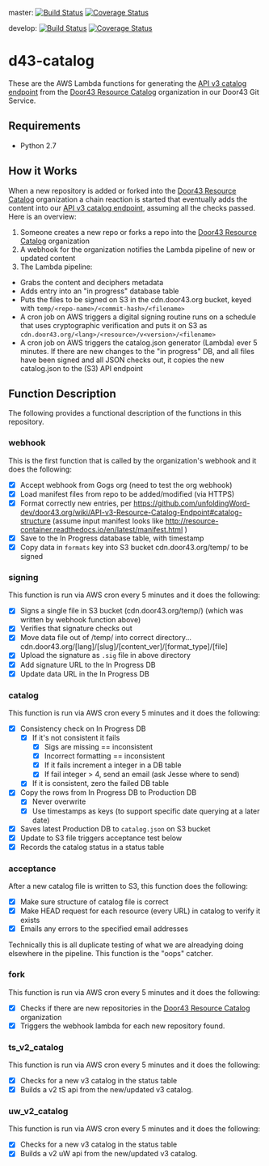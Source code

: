 master:
[![Build Status](https://travis-ci.org/unfoldingWord-dev/d43-catalog.svg?branch=master)](https://travis-ci.org/unfoldingWord-dev/d43-catalog) 
[![Coverage Status](https://coveralls.io/repos/github/unfoldingWord-dev/d43-catalog/badge.svg?branch=master)](https://coveralls.io/github/unfoldingWord-dev/d43-catalog?branch=master)

develop:
[![Build Status](https://travis-ci.org/unfoldingWord-dev/d43-catalog.svg?branch=develop)](https://travis-ci.org/unfoldingWord-dev/d43-catalog) 
[![Coverage Status](https://coveralls.io/repos/github/unfoldingWord-dev/d43-catalog/badge.svg?branch=develop)](https://coveralls.io/github/unfoldingWord-dev/d43-catalog?branch=develop)

# d43-catalog

These are the AWS Lambda functions for generating the [API v3 catalog endpoint](https://api.door43.org/v3/catalog) from the [Door43 Resource Catalog](https://git.door43.org/Door43-Catalog) organization in our Door43 Git Service.


## Requirements
* Python 2.7

## How it Works

When a new repository is added or forked into the [Door43 Resource Catalog](https://git.door43.org/Door43-Catalog) organization a chain reaction is started that eventually adds the content into our [API v3 catalog endpoint](https://api.door43.org/v3/catalog), assuming all the checks passed.  Here is an overview:

1. Someone creates a new repo or forks a repo into the [Door43 Resource Catalog](https://git.door43.org/Door43-Catalog) organization
1. A webhook for the organization notifies the Lambda pipeline of new or updated content
1. The Lambda pipeline:
  * Grabs the content and deciphers metadata
  * Adds entry into an "in progress" database table
  * Puts the files to be signed on S3 in the cdn.door43.org bucket, keyed with `temp/<repo-name>/<commit-hash>/<filename>`
  * A cron job on AWS triggers a digital signing routine runs on a schedule that uses cryptographic verification and puts it on S3 as `cdn.door43.org/<lang>/<resource>/v<version>/<filename>`
  * A cron job on AWS triggers the catalog.json generator (Lambda) ever 5 minutes. If there are new changes to the "in progress" DB, and all files have been signed and all JSON checks out, it copies the new catalog.json to the (S3) API endpoint

## Function Description

The following provides a functional description of the functions in this repository.

### webhook 

This is the first function that is called by the organization's webhook and it does the following:

* [x] Accept webhook from Gogs org (need to test the org webhook)
* [x] Load manifest files from repo to be added/modified (via HTTPS)
* [x] Format correctly new entries, per https://github.com/unfoldingWord-dev/door43.org/wiki/API-v3-Resource-Catalog-Endpoint#catalog-structure (assume input manifest looks like http://resource-container.readthedocs.io/en/latest/manifest.html )
* [x] Save to the In Progress database table, with timestamp
* [x] Copy data in `formats` key into S3 bucket cdn.door43.org/temp/ to be signed

### signing

This function is run via AWS cron every 5 minutes and it does the following:

- [x] Signs a single file in S3 bucket (cdn.door43.org/temp/) (which was written by webhook function above)
- [x] Verifies that signature checks out
- [x] Move data file out of /temp/ into correct directory... cdn.door43.org/[lang]/[slug]/[content_ver]/[format_type]/[file]
- [x] Upload the signature as `.sig` file in above directory
- [x] Add signature URL to the In Progress DB
- [x] Update data URL in the In Progress DB

### catalog

This function is run via AWS cron every 5 minutes and it does the following:

- [x] Consistency check on In Progress DB
  - [x] If it's not consistent it fails
    - [x] Sigs are missing == inconsistent
    - [x] Incorrect formatting ==  inconsistent
    - [x] If it fails increment a integer in a DB table
    - [x] If fail integer > 4, send an email (ask Jesse where to send)
  - [x] If it is consistent, zero the failed DB table
- [x] Copy the rows from In Progress DB to Production DB
  - [x] Never overwrite
  - [x] Use timestamps as keys (to support specific date querying at a later date)
- [x] Saves latest Production DB to `catalog.json` on S3 bucket
- [x] Update to S3 file triggers acceptance test below
- [x] Records the catalog status in a status table

### acceptance

After a new catalog file is written to S3, this function does the following:

- [x] Make sure structure of catalog file is correct
- [x] Make HEAD request for each resource (every URL) in catalog to verify it exists
- [x] Emails any errors to the specified email addresses

Technically this is all duplicate testing of what we are alreadying doing elsewhere in the pipeline.  This function is the "oops" catcher.

### fork

This function is run via AWS cron every 5 minutes and it does the following:

- [x] Checks if there are new repositories in the [Door43 Resource Catalog](https://git.door43.org/Door43-Catalog) organization
- [x] Triggers the webhook lambda for each new repository found.

### ts_v2_catalog

This function is run via AWS cron every 5 minutes and it does the following:

- [x] Checks for a new v3 catalog in the status table
- [x] Builds a v2 tS api from the new/updated v3 catalog.

### uw_v2_catalog

This function is run via AWS cron every 5 minutes and it does the following:

- [x] Checks for a new v3 catalog in the status table
- [x] Builds a v2 uW api from the new/updated v3 catalog.
